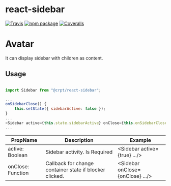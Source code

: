# react-sidebar

[![Travis][build-badge]][build]
[![npm package][npm-badge]][npm]
[![Coveralls][coveralls-badge]][coveralls]

# Avatar

It can display sidebar with children as content.

## Usage

```javascript

import Sidebar from "@crpt/react-sidebar";

...
onSidebarClose() {
    this.setState({ sidebarActive: false });
}
...
<Sidebar active={this.state.sidebarActive} onClose={this.onSidebarClose}>content</Sidebar>
...

```

| PropName | Description | Example |
|---|---|---|
| active: Boolean | Sidebar activity. Is Required | <Sidebar active={true} .../> |
| onClose: Function | Callback for change container state if blocker clicked. | <Sidebar onClose={onClose} .../> |


[build-badge]: https://img.shields.io/travis/user/repo/master.png?style=flat-square
[build]: https://travis-ci.org/user/repo

[npm-badge]: https://img.shields.io/npm/v/npm-package.png?style=flat-square
[npm]: https://www.npmjs.org/package/npm-package

[coveralls-badge]: https://img.shields.io/coveralls/user/repo/master.png?style=flat-square
[coveralls]: https://coveralls.io/github/user/repo
